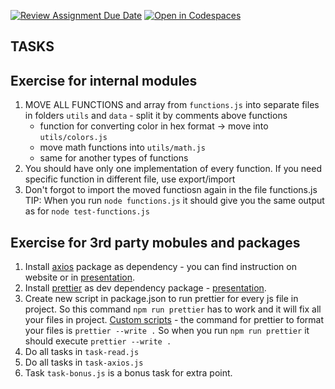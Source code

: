 [![Review Assignment Due Date](https://classroom.github.com/assets/deadline-readme-button-22041afd0340ce965d47ae6ef1cefeee28c7c493a6346c4f15d667ab976d596c.svg)](https://classroom.github.com/a/QNE3naG4)
[![Open in Codespaces](https://classroom.github.com/assets/launch-codespace-2972f46106e565e64193e422d61a12cf1da4916b45550586e14ef0a7c637dd04.svg)](https://classroom.github.com/open-in-codespaces?assignment_repo_id=18438264)
## TASKS

## Exercise for internal modules
1. MOVE ALL FUNCTIONS and array from `functions.js` into separate files in folders `utils` and `data` - split it by comments above functions
    * function for converting color in hex format -> move into `utils/colors.js` 
    * move math functions into `utils/math.js`
    * same for another types of functions
2. You should have only one implementation of every function. If you need specific function in different file, use export/import
3. Don't forgot to import the moved functiosn again in the file functions.js
TIP: When you run `node functions.js` it should give you the same output as for `node test-functions.js`

## Exercise for 3rd party mobules and packages
1. Install [axios](https://www.npmjs.com/package/axios) package as dependency - you can find instruction on website or in [presentation](https://docs.google.com/presentation/d/1JrufeLjxbBKKjWqnj1l32hcouQ3Hw-8rMIn_zzCTF7U/edit#slide=id.gef8b43e128_0_14).
2. Install [prettier](https://www.npmjs.com/package/prettier) as dev dependency package - [presentation](https://docs.google.com/presentation/d/1JrufeLjxbBKKjWqnj1l32hcouQ3Hw-8rMIn_zzCTF7U/edit#slide=id.gec017bc9e0_0_0).
3. Create new script in package.json to run prettier for every js file in project. So this command `npm run prettier` has to work and it will fix all your files in project. [Custom scripts](https://docs.google.com/presentation/d/1JrufeLjxbBKKjWqnj1l32hcouQ3Hw-8rMIn_zzCTF7U/edit#slide=id.gef8b43e128_0_3) - the command for prettier to format your files is `prettier --write .` So when you run `npm run prettier` it should execute `prettier --write .`
5. Do all tasks in `task-read.js`
6. Do all tasks in `task-axios.js` 
7. Task `task-bonus.js` is a bonus task for extra point. 
